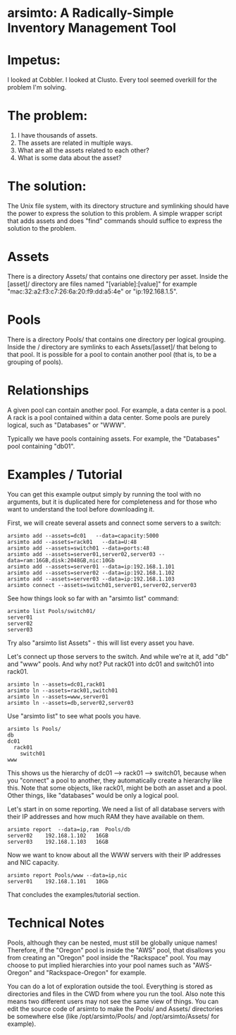 arsimto: A Radically-Simple Inventory Management Tool
=====================================================

Impetus:
========

I looked at Cobbler. I looked at Clusto. Every tool seemed overkill for the problem I'm solving.

The problem:
============

1. I have thousands of assets.
2. The assets are related in multiple ways.
3. What are all the assets related to each other?
4. What is some data about the asset?

The solution:
=============

The Unix file system, with its directory structure and symlinking should have the power to express the solution to this problem. A simple wrapper script that adds assets and does "find" commands should suffice to express the solution to the problem.

Assets
======

There is a directory Assets/ that contains one directory per asset. Inside the [asset]/ directory are files named "[variable]:[value]" for example "mac:32:a2:f3:c7:26:6a:20:f9:dd:a5:4e" or "ip:192.168.1.5".

Pools
=====

There is a directory Pools/ that contains one directory per logical grouping. Inside the <pool>/ directory are symlinks to each Assets/[asset]/ that belong to that pool. It is possible for a pool to contain another pool (that is, to be a grouping of pools).

Relationships
=============

A given pool can contain another pool. For example, a data center is a pool. A rack is a pool contained within a data center. Some pools are purely logical, such as "Databases" or "WWW".

Typically we have pools containing assets. For example, the "Databases" pool containing "db01".

Examples / Tutorial
===================

You can get this example output simply by running the tool with no arguments, but it is duplicated here for completeness and for those who want to understand the tool before downloading it.

First, we will create several assets and connect some servers to a switch:

    arsimto add --assets=dc01   --data=capacity:5000
    arsimto add --assets=rack01   --data=U:48
    arsimto add --assets=switch01 --data=ports:48
    arsimto add --assets=server01,server02,server03 --data=ram:16GB,disk:2048GB,nic:10Gb
    arsimto add --assets=server01 --data=ip:192.168.1.101
    arsimto add --assets=server02 --data=ip:192.168.1.102
    arsimto add --assets=server03 --data=ip:192.168.1.103
    arsimto connect --assets=switch01,server01,server02,server03
    
See how things look so far with an "arsimto list" command:

    arsimto list Pools/switch01/
    server01
    server02
    server03

Try also "arsimto list Assets" - this will list every asset you have.

Let's connect up those servers to the switch. And while we're at it, add "db" and "www" pools. And why not? Put rack01 into dc01 and switch01 into rack01.
    
    arsimto ln --assets=dc01,rack01
    arsimto ln --assets=rack01,switch01
    arsimto ln --assets=www,server01
    arsimto ln --assets=db,server02,server03

Use "arsimto list" to see what pools you have.

    arsimto ls Pools/
    db
    dc01
      rack01
        switch01
    www

This shows us the hierarchy of dc01 --> rack01 --> switch01, because when you "connect" a pool to another, they automatically create a hierarchy like this. Note that some objects, like rack01, might be both an asset and a pool. Other things, like "databases" would be only a logical pool.

Let's start in on some reporting. We need a list of all database servers with their IP addresses and how much RAM they have available on them.

    arsimto report  --data=ip,ram  Pools/db
    server02	192.168.1.102	16GB
    server03	192.168.1.103	16GB

Now we want to know about all the WWW servers with their IP addresses and NIC capacity.
    
    arsimto report Pools/www --data=ip,nic
    server01	192.168.1.101	10Gb

That concludes the examples/tutorial section.

Technical Notes
===============

Pools, although they can be nested, must still be globally unique names! Therefore, if the "Oregon" pool is inside the "AWS" pool, that disallows you from creating an "Oregon" pool inside the "Rackspace" pool. You may choose to put implied hierarchies into your pool names such as "AWS-Oregon" and "Rackspace-Oregon" for example.

You can do a lot of exploration outside the tool. Everything is stored as directories and files in the CWD from where you run the tool. Also note this means two different users may not see the same view of things. You can edit the source code of arsimto to make the Pools/ and Assets/ directories be somewhere else (like /opt/arsimto/Pools/ and /opt/arsimto/Assets/ for example).


